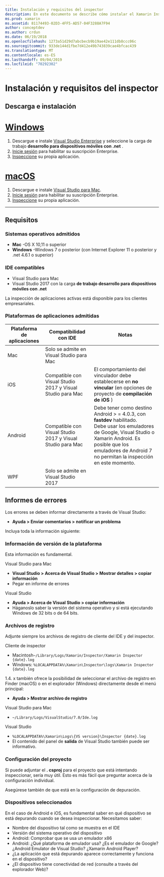 ```yaml
---
title: Instalación y requisitos del inspector
description: En este documento se describe cómo instalar el Xamarin Inspector y se describen las plataformas de sistema operativo, IDE y de aplicación compatibles.
ms.prod: xamarin
ms.assetid: 81174493-02D3-4FF5-AD57-04F3288A7F94
author: conceptdev
ms.author: crdun
ms.date: 06/19/2018
ms.openlocfilehash: 1273a51d29d7abcbecb9b19ae42e111db8ccc06c
ms.sourcegitcommit: 933de144d1fbe7d412e49b743839cae4bfcac439
ms.translationtype: MT
ms.contentlocale: es-ES
ms.lasthandoff: 09/04/2019
ms.locfileid: "70292302"
---
```

# <a name="inspector-installation-and-requirements"></a>Instalación y requisitos del inspector

## <a name="download-and-installation"></a>Descarga e instalación

# <a name="windowstabwindows"></a>[Windows](#tab/windows)

1. Descargue e instale [Visual Studio Enterprise](https://visualstudio.microsoft.com/vs/) y seleccione la carga de trabajo **desarrollo para dispositivos móviles con .net** .
1. [Inicie sesión](https://docs.microsoft.com/visualstudio/ide/signing-in-to-visual-studio) para habilitar su suscripción Enterprise.
1. [Inspeccione](~/tools/inspector/inspect.md) su propia aplicación.

# <a name="macostabmacos"></a>[macOS](#tab/macos)

1. Descargue e instale [Visual Studio para Mac](https://visualstudio.microsoft.com/vs/mac/).
1. [Inicie sesión](https://docs.microsoft.com/visualstudio/mac/activation) para habilitar su suscripción Enterprise.
1. [Inspeccione](~/tools/inspector/inspect.md) su propia aplicación.

-----

## <a name="requirements"></a>Requisitos

### <a name="supported-operating-systems"></a>Sistemas operativos admitidos

- **Mac** -OS X 10,11 o superior
- **Windows** -Windows 7 o posterior (con Internet Explorer 11 o posterior y .net 4.6.1 o superior)

### <a name="supported-ides"></a>IDE compatibles

- Visual Studio para Mac
- Visual Studio 2017 con la carga **de trabajo desarrollo para dispositivos móviles con .net**

La inspección de aplicaciones activas está disponible para los clientes empresariales.

<a name="supported-platforms" />

### <a name="supported-app-platforms"></a>Plataformas de aplicaciones admitidas

|Plataforma de aplicaciones|Compatibilidad con IDE|Notas|
|--- |--- |--- |
|Mac|Solo se admite en Visual Studio para Mac|
|iOS|Compatible con Visual Studio 2017 y Visual Studio para Mac| El comportamiento del vinculador debe establecerse en **no vincular** (en opciones de proyecto de **compilación de iOS** ) |
|Android|Compatible con Visual Studio 2017 y Visual Studio para Mac|Debe tener como destino Android > = 4.0.3, con **fastdev** habilitado.<br />Debe usar los emuladores de Google, Visual Studio o Xamarin Android. Es posible que los emuladores de Android 7 no permitan la inspección en este momento.|
|WPF|Solo se admite en Visual Studio 2017|

<a name="reporting-bugs" />

## <a name="reporting-bugs"></a>Informes de errores

Los errores se deben informar directamente a través de Visual Studio:

- **Ayuda > Enviar comentarios > notificar un problema**

Incluya toda la información siguiente:

### <a name="platform-version-information"></a>Información de versión de la plataforma

Esta información es fundamental.

Visual Studio para Mac

- **Visual Studio > Acerca de Visual Studio > Mostrar detalles > copiar información**
- Pegar en informe de errores

Visual Studio

- **Ayuda > Acerca de Visual Studio > copiar información**
- Háganoslo saber la versión del sistema operativo y si está ejecutando Windows de 32 bits o de 64 bits.

### <a name="log-files"></a>Archivos de registro

Adjunte siempre los archivos de registro de cliente del IDE y del inspector.

Cliente de inspector

- Macintosh`~/Library/Logs/Xamarin/Inspector/Xamarin Inspector {date}.log`
- Windows: `%LOCALAPPDATA%\Xamarin\Inspector\logs\Xamarin Inspector {date}.log`

1.4. x también ofrece la posibilidad de seleccionar el archivo de registro en Finder (macOS) o en el explorador (Windows) directamente desde el menú principal:

- **Ayuda > Mostrar archivo de registro**

Visual Studio para Mac

- `~/Library/Logs/VisualStudio/7.0/Ide.log`

Visual Studio

- `%LOCALAPPDATA%\Xamarin\Logs\{VS version}\Inspector {date}.log`
- El contenido del panel de **salida** de Visual Studio también puede ser informativo.

### <a name="project-settings"></a>Configuración del proyecto

Si puede adjuntar el **. csproj** para el proyecto que está intentando inspeccionar, sería muy útil. Esto es más fácil que preguntar acerca de la configuración individual.

Asegúrese también de que está en la configuración de depuración.

### <a name="selected-devices"></a>Dispositivos seleccionados

En el caso de Android e iOS, es fundamental saber en qué dispositivo se está depurando cuando se desea inspeccionar. Necesitamos saber:

- Nombre del dispositivo tal como se muestra en el IDE
- Versión del sistema operativo del dispositivo
- Android: Comprobar que se usa un emulador x86
- Android: ¿Qué plataforma de emulador usa? ¿Es el emulador de Google? ¿Android Emulator de Visual Studio? ¿Xamarin Android Player?
- ¿La aplicación que está depurando aparece correctamente y funciona en el dispositivo?
- ¿El dispositivo tiene conectividad de red (consulte a través del explorador Web)?

[client-bugs]: https://github.com/Microsoft/workbooks/issues/new
